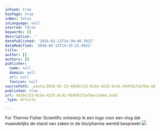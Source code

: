 ```yaml
---
inFeed: true
hasPage: true
inNav: false
inLanguage: null
starred: false
keywords: []
description: ''
datePublished: '2016-02-13T14:30:40.391Z'
dateModified: '2016-02-13T14:25:15.092Z'
title: ''
author: []
authors: []
publisher:
  name: null
  domain: null
  url: null
  favicon: null
sourcePath: _posts/2016-02-13-4d19cc53-8c5e-4215-8c41-934f6172efbe.md
published: true
url: 4d19cc53-8c5e-4215-8c41-934f6172efbe/index.html
_type: Article

---
```

For Thermo Fisher Scientific ontwierp ik een logo voor een vlog dat maandelijks de stand van zaken in de bio/pharma wereld bespreekt
![](https://the-grid-user-content.s3-us-west-2.amazonaws.com/8ceac80f-1623-4a5a-9ec3-a3ef47f383d9.jpg)
